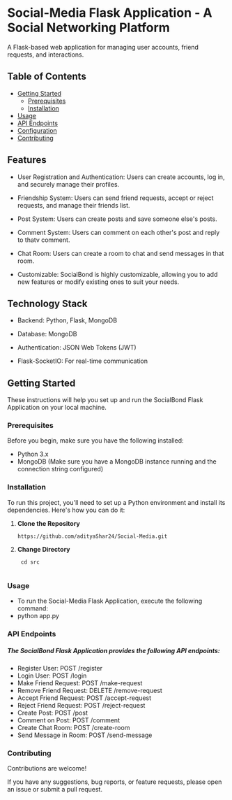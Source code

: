 # Social-Media Flask Application - A Social Networking Platform 

A Flask-based web application for managing user accounts, friend requests, and interactions.

## Table of Contents

- [Getting Started](#getting-started)
  - [Prerequisites](#prerequisites)
  - [Installation](#installation)
- [Usage](#usage)
- [API Endpoints](#api-endpoints)
- [Configuration](#configuration)
- [Contributing](#contributing)

## Features

- User Registration and Authentication: Users can create accounts, log in, and securely manage their profiles.

- Friendship System: Users can send friend requests, accept or reject requests, and manage their friends list.

- Post System: Users can create posts and save someone else's posts.

- Comment System: Users can comment on each other's post and reply to thatv comment. 

- Chat Room: Users can create a room to chat and send messages in that room.

- Customizable: SocialBond is highly customizable, allowing you to add new features or modify existing ones to suit your needs.

## Technology Stack
- Backend: Python, Flask, MongoDB

- Database: MongoDB

- Authentication: JSON Web Tokens (JWT)

- Flask-SocketIO: For real-time communication


## Getting Started

These instructions will help you set up and run the SocialBond Flask Application on your local machine.

### Prerequisites

Before you begin, make sure you have the following installed:

- Python 3.x
- MongoDB (Make sure you have a MongoDB instance running and the connection string configured)

### Installation

To run this project, you'll need to set up a Python environment and install its dependencies. Here's how you can do it:

1. **Clone the Repository**

   ```shell
   https://github.com/adityaShar24/Social-Media.git

1. **Change Directory**

   ```shell
    cd src


### Usage
- To run the Social-Media Flask Application, execute the following command:
- python app.py


### API Endpoints

##### The SocialBond Flask Application provides the following API endpoints:

- Register User: POST /register
- Login User: POST /login
- Make Friend Request: POST /make-request
- Remove Friend Request: DELETE /remove-request
- Accept Friend Request: POST /accept-request
- Reject Friend Request: POST /reject-request
- Create Post: POST /post
- Comment on Post: POST /comment
- Create Chat Room: POST /create-room
- Send Message in Room: POST /send-message


### Contributing

Contributions are welcome! 

If you have any suggestions, bug reports, or feature requests, please open an issue or submit a pull request.


